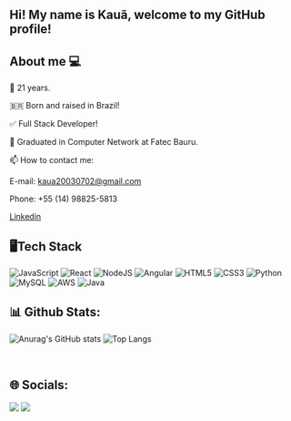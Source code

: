 ## Hi! My name is Kauã, welcome to my GitHub profile!

## About me 💻
🌱 21 years.

🇧🇷 Born and raised in Brazil!

✅ Full Stack Developer!

📖 Graduated in Computer Network at Fatec Bauru.

📫 How to contact me:

E-mail: kaua20030702@gmail.com

Phone: +55 (14) 98825-5813

<a href="https://www.linkedin.com/in/kau%C3%A3-santos-a1a40322b/">Linkedin</a>

## 🖥Tech Stack
![JavaScript](https://img.shields.io/badge/javascript-%23323330.svg?style=for-the-badge&logo=javascript&logoColor=%23F7DF1E)
![React](https://img.shields.io/badge/react-%2320232a.svg?style=for-the-badge&logo=react&logoColor=%2361DAFB)
![NodeJS](https://img.shields.io/badge/node.js-6DA55F?style=for-the-badge&logo=node.js&logoColor=white)
![Angular](https://img.shields.io/badge/angular-%23DD0031.svg?style=for-the-badge&logo=angular&logoColor=white)
![HTML5](https://img.shields.io/badge/html5-%23E34F26.svg?style=for-the-badge&logo=html5&logoColor=white)
![CSS3](https://img.shields.io/badge/css3-%231572B6.svg?style=for-the-badge&logo=css3&logoColor=white)
![Python](https://img.shields.io/badge/python-3670A0?style=for-the-badge&logo=python&logoColor=ffdd54)
![MySQL](https://img.shields.io/badge/mysql-4479A1.svg?style=for-the-badge&logo=mysql&logoColor=white)
![AWS](https://img.shields.io/badge/AWS-%23FF9900.svg?style=for-the-badge&logo=amazon-aws&logoColor=white)
![Java](https://img.shields.io/badge/java-%23ED8B00.svg?style=for-the-badge&logo=openjdk&logoColor=white)




## 📊 Github Stats:

![Anurag's GitHub stats](https://github-readme-stats.vercel.app/api?username=KauaSanto1&theme=midnight-purple&show_icons=true) ![Top Langs](https://github-readme-stats.vercel.app/api/top-langs/?username=KauaSanto1&layout=compact&theme=midnight-purple&show_icons=true) 

<div style="display: inline_block"><br>
</div>

## 🌐 Socials:
<div> 
  <a href="https://www.linkedin.com/in/kau%C3%A3-santos-a1a40322b/"><img src="https://img.shields.io/badge/-LinkedIn-%230077B5?style=for-the-badge&logo=linkedin&logoColor=white" target="_blank"></a> 
    <a href="https://instagram.com/kauapenas_" target="_blank"><img src="https://img.shields.io/badge/-Instagram-%23E4405F?style=for-the-badge&logo=instagram&logoColor=white" target="_blank"></a>
</div>
